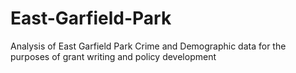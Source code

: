 # East-Garfield-Park
Analysis of East Garfield Park Crime and Demographic data for the purposes of grant writing and policy development
